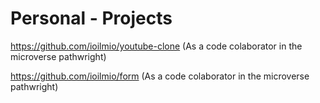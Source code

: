 # Personal - Projects

https://github.com/ioilmio/youtube-clone (As a code colaborator in the microverse pathwright)

https://github.com/ioilmio/form (As a code colaborator in the microverse pathwright)

